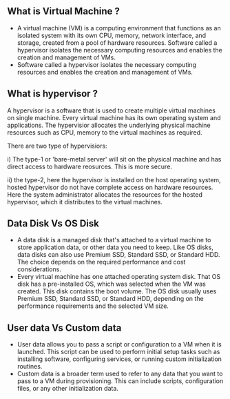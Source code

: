 ## What is Virtual Machine ?

- A virtual machine (VM) is a computing environment that functions as an isolated system with its own CPU, memory, network interface, and storage, created from a pool of hardware resources. Software called a hypervisor isolates the necessary computing resources and enables the creation and management of VMs.
- Software called a hypervisor isolates the necessary computing resources and enables the creation and management of VMs.

## What is hypervisor ?

A hypervisor is a software that is used to create multiple virtual machines on single machine. Every virtual machine has its own operating system and applications. The hypervisior allocates the underlying physical machine resources such as CPU, memory to the virtual machines as required.

There are two type of hypervisiors:

i) The type-1 or 'bare-metal server' will sit on the physical machine and has direct access to hardware reosurces. This is more secure.

ii) the type-2, here the hypervisor is installed on the host operating system, hosted hypervisor do not have complete access on hardware resources. Here the system administrator allocates the resources for the hosted hypervisor, which it distributes to the virtual machines.

## Data Disk Vs OS Disk

- A data disk is a managed disk that's attached to a virtual machine to store application data, or other data you need to keep. Like OS disks, data disks can also use Premium SSD, Standard SSD, or Standard HDD. The choice depends on the required performance and cost considerations.
- Every virtual machine has one attached operating system disk. That OS disk has a pre-installed OS, which was selected when the VM was created. This disk contains the boot volume. The OS disk usually uses Premium SSD, Standard SSD, or Standard HDD, depending on the performance requirements and the selected VM size.

## User data Vs Custom data

- User data allows you to pass a script or configuration to a VM when it is launched. This script can be used to perform initial setup tasks such as installing software, configuring services, or running custom initialization routines.
- Custom data is a broader term used to refer to any data that you want to pass to a VM during provisioning. This can include scripts, configuration files, or any other initialization data.
